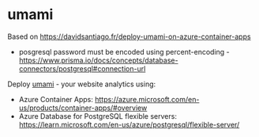 # umami

Based on https://davidsantiago.fr/deploy-umami-on-azure-container-apps
- posgresql password must be encoded using percent-encoding - https://www.prisma.io/docs/concepts/database-connectors/postgresql#connection-url

Deploy [umami](https://umami.is/) - your website analytics using:
- Azure Container Apps: https://azure.microsoft.com/en-us/products/container-apps/#overview
- Azure Database for PostgreSQL flexible servers: https://learn.microsoft.com/en-us/azure/postgresql/flexible-server/